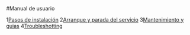 #Manual de usuario

1[Pasos de instalación](github.com/ElisaaCordoba/PracticaDocker/blob/main/MadiaWiki/Documentos/PasosDeInstalacion.md)
2[Arranque y parada del servicio]()
3[Mantenimiento y guias]()
4[Troubleshotting]()
